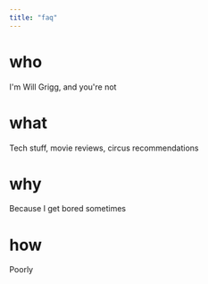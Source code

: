 ```yaml
---
title: "faq"
---
```


<h1><strong>who</strong></h1>

I'm Will Grigg, and you're not

<h1><strong>what</strong></h1>

Tech stuff, movie reviews, circus recommendations

<h1><strong>why</strong></h1>

Because I get bored sometimes

<h1><strong>how</strong></h1>

Poorly
